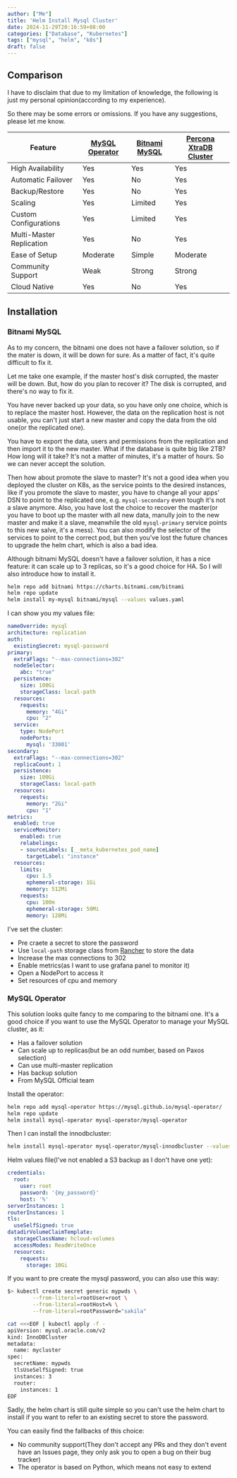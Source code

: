 ```yaml
---
author: ["Me"]
title: 'Helm Install Mysql Cluster'
date: 2024-11-29T20:16:59+08:00
categories: ["Database", "Kubernetes"]
tags: ["mysql", "helm", "k8s"]
draft: false
---
```


## Comparison

I have to disclaim that due to my limitation of knowledge, the following is just my personal opinion(according to my experience). 

So there may be some errors or omissions. If you have any suggestions, please let me know.

| Feature | [MySQL Operator](https://github.com/mysql/mysql-operator) | [Bitnami MySQL](https://github.com/bitnami/charts/tree/main/bitnami/mysql) | [Percona XtraDB Cluster](https://github.com/percona/percona-xtradb-cluster-operator) |
|---------|----------------|---------------|------------------------|
| High Availability | Yes | Yes | Yes |
| Automatic Failover | Yes | No | Yes |
| Backup/Restore | Yes | No | Yes |
| Scaling | Yes | Limited | Yes |
| Custom Configurations | Yes | Limited | Yes |
| Multi-Master Replication | Yes | No | Yes |
| Ease of Setup | Moderate | Simple | Moderate |
| Community Support | Weak | Strong | Strong |
| Cloud Native | Yes | No | Yes |

## Installation

### Bitnami MySQL

As to my concern, the bitnami one does not have a failover solution, so if the mater is down, it will be down for sure. As a matter of fact, it's quite difficult to fix it. 

Let me take one example, if the master host's disk corrupted, the master will be down. But, how do you plan to recover it? The disk is corrupted, and there's no way to fix it. 

You have never backed up your data, so you have only one choice, which is to replace the master host. However, the data on the replication host is not usable, you can't just start a new master and copy the data from the old one(or the replicated one).

You have to export the data, users and permissions from the replication and then import it to the new master. What if the database is quite big like 2TB? How long will it take? It's not a matter of minutes, it's a matter of hours. So we can never accept the solution. 

Then how about promote the slave to master? It's not a good idea when you deployed the cluster on K8s, as the service points to the desired instances, like if you promote the slave to master, you have to change all your apps' DSN to point to the replicated one, e.g. `mysql-secondary` even tough it's not a slave anymore. Also, you have lost the choice to recover the master(or you have to boot up the master with all new data, manully join to the new master and make it a slave, meanwhile the old `mysql-primary` service points to this new salve, it's a mess). You can also modify the selector of the services to point to the correct pod, but then you've lost the future chances to upgrade the helm chart, which is also a bad idea.

Although bitnami MySQL doesn't have a failover solution, it has a nice feature: it can scale up to 3 replicas, so it's a good choice for HA. So I will also introduce how to install it.

```bash
helm repo add bitnami https://charts.bitnami.com/bitnami
helm repo update
helm install my-mysql bitnami/mysql --values values.yaml
```

I can show you my values file:

```yaml
nameOverride: mysql
architecture: replication
auth:
  existingSecret: mysql-password
primary:
  extraFlags: "--max-connections=302"
  nodeSelector:
    abc: "true"
  persistence:
    size: 100Gi
    storageClass: local-path
  resources:
    requests:
      memory: "4Gi"
      cpu: "2"
  service:
    type: NodePort
    nodePorts:
      mysql: '33001'
secondary:
  extraFlags: "--max-connections=302"
  replicaCount: 1
  persistence:
    size: 100Gi
    storageClass: local-path
  resources:
    requests:
      memory: "2Gi"
      cpu: "1"
metrics:
  enabled: true
  serviceMonitor:
    enabled: true
    relabelings:
    - sourceLabels: [__meta_kubernetes_pod_name]
      targetLabel: "instance"
  resources:
    limits:
      cpu: 1.5
      ephemeral-storage: 1Gi
      memory: 512Mi
    requests:
      cpu: 100m
      ephemeral-storage: 50Mi
      memory: 128Mi
```
I've set the cluster:

- Pre craete a secret to store the password
- Use `local-path` storage class from [Rancher](https://github.com/rancher/local-path-provisioner) to store the data
- Increase the max connections to 302
- Enable metrics(as I want to use grafana panel to monitor it)
- Open a NodePort to access it
- Set resources of cpu and memory

### MySQL Operator

This solution looks quite fancy to me comparing to the bitnami one. It's a good choice if you want to use the MySQL Operator to manage your MySQL cluster, as it:

- Has a failover solution
- Can scale up to replicas(but be an odd number, based on Paxos selection)
- Can use multi-master replication
- Has backup solution
- From MySQL Official team


Install the operator: 

```bash
helm repo add mysql-operator https://mysql.github.io/mysql-operator/
helm repo update
helm install mysql-operator mysql-operator/mysql-operator
```

Then I can install the innodbcluster:

```bash
helm install mysql-operator mysql-operator/mysql-innodbcluster --values values.yaml
```

Helm values file(I've not enabled a S3 backup as I don't have one yet):

```yaml
credentials:
  root:
    user: root
    password: '{my_password}'
    host: '%'
serverInstances: 1
routerInstances: 1
tls:
  useSelfSigned: true
datadirVolumeClaimTemplate:
  storageClassName: hcloud-volumes
  accessModes: ReadWriteOnce
  resources:
    requests:
      storage: 10Gi
```

If you want to pre create the mysql password, you can also use this way:

```bash
$> kubectl create secret generic mypwds \
        --from-literal=rootUser=root \
        --from-literal=rootHost=% \
        --from-literal=rootPassword="sakila"
```

```bash
cat <<<EOF | kubectl apply -f - 
apiVersion: mysql.oracle.com/v2
kind: InnoDBCluster
metadata:
  name: mycluster
spec:
  secretName: mypwds
  tlsUseSelfSigned: true
  instances: 3
  router:
    instances: 1
EOF
```

Sadly, the helm chart is still quite simple so you can't use the helm chart to install if you want to refer to an existing secret to store the password.

You can easily find the fallbacks of this choice:

- No community support(They don't accept any PRs and they don't event have an Issues page, they only ask you to open a bug on their bug tracker)
- The operator is based on Python, which means not easy to extend